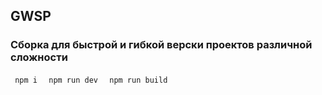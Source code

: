 ## GWSP 
### Сборка для быстрой и гибкой верски проектов различной сложности

<code> npm i </code>
<code> npm run dev </code>
<code> npm run build </code>